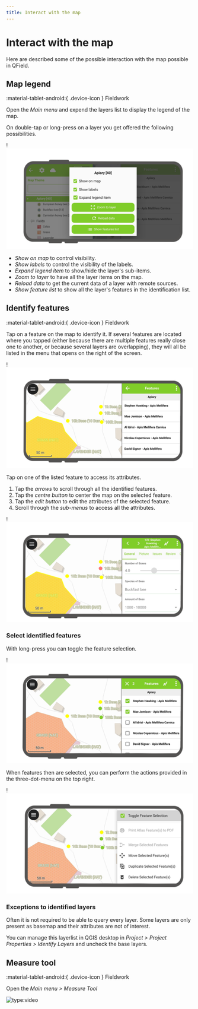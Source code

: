 ```yaml
---
title: Interact with the map
---
```


# Interact with the map

Here are described some of the possible interaction with the map possible in QField.

## Map legend
:material-tablet-android:{ .device-icon } Fieldwork

Open the *Main menu* and expend the layers list to display the legend
of the map.

On double-tap or long-press on a layer you get offered the following possibilities.

!![](../assets/images/howto_legendoptions.png)

- *Show on map* to control visibility.
- *Show labels* to control the visibility of the labels.
- *Expand legend item* to show/hide the layer's sub-items.
- *Zoom to layer* to have all the layer items on the map.
- *Reload data* to get the current data of a layer with remote sources.
- *Show feature list* to show all the layer's features in the identification list.

## Identify features
:material-tablet-android:{ .device-icon } Fieldwork

Tap on a feature on the map to identify it. If several features are
located where you tapped (either because there are multiple features
really close one to another, or because several layers are overlapping),
they will all be listed in the menu that opens on the right of the
screen.

!![](../assets/images/howto_identification.png)

Tap on one of the listed feature to access its attributes.

1.  Tap the *arrows* to scroll through all the identified features.
2.  Tap the *centre button* to center the map on the selected feature.
3.  Tap the *edit button* to edit the attributes of the selected
    feature.
4.  Scroll through the *sub-menus* to access all the attributes.

!![](../assets/images/howto_featureinfo.png)

### Select identified features

With long-press you can toggle the feature selection.

!![](../assets/images/howto_selection.png)

When features then are selected, you can perform the actions provided in the three-dot-menu on the top right.

!![](../assets/images/howto_identification_options.png)


### Exceptions to identified layers

Often it is not required to be able to query every layer. Some layers
are only present as basemap and their attributes are not of interest.

You can manage this layerlist in QGIS desktop in
*Project > Project Properties > Identify Layers* and uncheck the base layers.

## Measure tool
:material-tablet-android:{ .device-icon } Fieldwork

Open the *Main menu > Measure Tool*

![type:video](https://player.vimeo.com/video/499565725)
